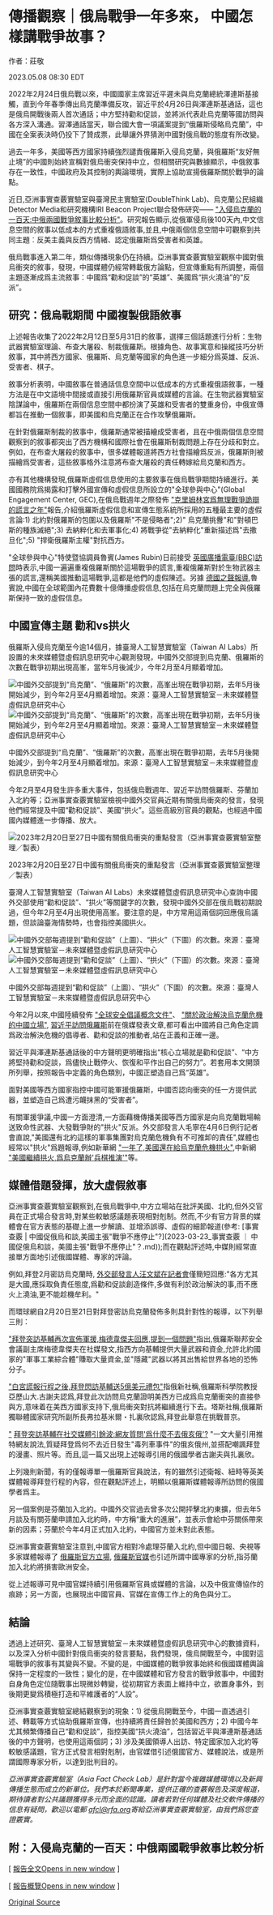 # 傳播觀察｜俄烏戰爭一年多來， 中國怎樣講戰爭故事？

作者：莊敬

2023.05.08 08:30 EDT

2022年2月24日俄烏戰以來，中國國家主席習近平遲未與烏克蘭總統澤連斯基接觸，直到今年春季傳出烏克蘭準備反攻，習近平於4月26日與澤連斯基通話，這也是俄烏開戰後兩人首次通話；中方堅持勸和促談，並將派代表赴烏克蘭等國訪問與各方深入溝通。習澤通話當天，聯合國大會一項議案提到“俄羅斯侵略烏克蘭”，中國在全案表決時仍投下了贊成票，此舉讓外界猜測中國對俄烏戰的態度有所改變。

過去一年多，美國等西方國家持續強烈譴責俄羅斯入侵烏克蘭，與俄羅斯“友好無止境”的中國則始終宣稱對俄烏衝突保持中立，但相關研究與數據顯示，中俄敘事存在一致性，中國政府及其控制的輿論環境，實際上協助宣揚俄羅斯關於戰爭的論點。

近日,亞洲事實查覈實驗室與臺灣民主實驗室(DoubleThink Lab)、烏克蘭公民組織Detector Media和研究機構IRI Beacon Project聯合發佈研究—— ["入侵烏克蘭的一百天:中俄兩國戰爭敘事比較分析"](https://d430ely3up8ax.cloudfront.net/docs/first-100-days-full-report-chn-simplified.pdf)。研究報告顯示,從俄軍侵烏後100天內,中文信息空間的敘事以低成本的方式重複俄語敘事,並且,中俄兩個信息空間中可觀察到共同主題︰反美主義與反西方情緒、認定俄羅斯爲受害者和英雄。

俄烏戰事進入第二年，類似傳播現象仍在持續。亞洲事實查覈實驗室觀察中國對俄烏衝突的敘事，發現，中國媒體仍經常轉載俄方論點，但宣傳重點有所調整，兩個主題逐漸成爲主流敘事：中國爲“勸和促談”的“英雄”、美國爲“拱火澆油”的“反派”。

## 研究：俄烏戰期間 中國複製俄語敘事

上述報告收集了2022年2月12日至5月31日的敘事，選擇三個話題進行分析：生物武器實驗室理論、布查大屠殺、制裁俄羅斯。根據角色、故事寓意和操縱技巧分析敘事，其中將西方國家、俄羅斯、烏克蘭等國家的角色進一步細分爲英雄、反派、受害者、棋子。

敘事分析表明，中國敘事在普通話信息空間中以低成本的方式重複俄語敘事，一種方法是在中文語境中間接或直接引用俄羅斯官員或媒體的言論。在生物武器實驗室陰謀論中，俄羅斯在兩個信息空間中都扮演了英雄和受害者的雙重身份，中俄宣傳都旨在推動一個敘事，即美國和烏克蘭正在合作攻擊俄羅斯。

在針對俄羅斯制裁的敘事中，俄羅斯通常被描繪成受害者，且在中俄兩個信息空間觀察到的敘事都突出了西方機構和國際社會在俄羅斯制裁問題上存在分歧和對立。例如，在布查大屠殺的敘事中，很多媒體報道將西方社會描繪爲反派，俄羅斯則被描繪爲受害者，這些敘事格外注意將布查大屠殺的責任轉嫁給烏克蘭和西方。

亦有其他機構發現,俄羅斯虛假信息使用的主要敘事在俄烏戰爭期間持續進行。美國國務院爲揭露和打擊外國宣傳和虛假信息所設立的"全球參與中心"(Global Engagement Center, GEC),在俄烏戰週年之際發佈 ["克里姆林宮爲無理戰爭詭辯的謊言之年"](https://www.state.gov/disarming-disinformation/%E8%99%9A%E5%81%87%E4%BF%A1%E6%81%AF%E8%BD%AE%E7%9B%98%E8%B5%8C%E5%8D%9A%EF%BC%9A%E5%85%8B%E9%87%8C%E5%A7%86%E6%9E%97%E5%AE%AB%E4%B8%BA%E6%97%A0%E7%90%86%E6%88%98%E4%BA%89%E8%AF%A1%E8%BE%A9%E7%9A%84/)報告,介紹俄羅斯虛假信息和宣傳生態系統所採用的五種最主要的虛假言論:1) 北約對俄羅斯的包圍以及俄羅斯"不是侵略者";2)" 烏克蘭挑釁"和"對頓巴斯的種族滅絕";3) 去納粹化和去軍事化;4) 將戰爭從"去納粹化"重新描述爲"去撒旦化";5) "捍衛俄羅斯主權"對抗西方。

"全球參與中心"特使暨協調員魯賓(James Rubin)日前接受 [英國廣播電臺(BBC)訪問](https://twitter.com/BBCr4today/status/1629040287212269570)時表示,中國一遍遍重複俄羅斯關於這場戰爭的謊言,重複俄羅斯對於生物武器主張的謊言,還稱美國推動這場戰爭,這都是他們的虛假陳述。另據 [德國之聲報導](https://www.dw.com/zh/%E7%BE%8E%E5%9B%BD%E5%9B%BD%E5%8A%A1%E9%99%A2%E7%89%B9%E4%BD%BF%E4%B8%AD%E5%9B%BD%E5%9C%A8%E5%85%A8%E7%90%83%E8%8A%B1%E8%B4%B9%E6%95%B0%E5%8D%81%E4%BA%BF%E4%BC%A0%E6%92%AD%E8%99%9A%E5%81%87%E4%BF%A1%E6%81%AF/a-64852300),魯賓說,中國在全球範圍內花費數十億傳播虛假信息,包括在烏克蘭問題上完全與俄羅斯保持一致的虛假信息。

## 中國宣傳主題 勸和vs拱火

俄羅斯入侵烏克蘭至今逾14個月，據臺灣人工智慧實驗室（Taiwan AI Labs）所設置的未來媒體暨虛假訊息研究中心觀測發現，中國外交部提到烏克蘭、俄羅斯的次數在戰爭初期出現高峯，當年5月後減少，今年2月至4月顯着增加。

![中國外交部提到“烏克蘭”、“俄羅斯”的次數，高峯出現在戰爭初期，去年5月後開始減少，到今年2月至4月顯着增加。來源：臺灣人工智慧實驗室－未來媒體暨虛假訊息研究中心](images/TM4UIDX3UDYGFLL63MQWI3CNJY.png)![中國外交部提到“烏克蘭”、“俄羅斯”的次數，高峯出現在戰爭初期，去年5月後開始減少，到今年2月至4月顯着增加。來源：臺灣人工智慧實驗室－未來媒體暨虛假訊息研究中心](images/2CRACGRGHZESSQL5BSFU54R2QM.png)

中國外交部提到“烏克蘭”、“俄羅斯”的次數，高峯出現在戰爭初期，去年5月後開始減少，到今年2月至4月顯着增加。來源：臺灣人工智慧實驗室－未來媒體暨虛假訊息研究中心

今年2月至4月發生許多重大事件，包括俄烏戰週年、習近平訪問俄羅斯、芬蘭加入北約等；亞洲事實查覈實驗室檢視中國外交官員近期有關俄烏衝突的發言，發現他們經常提及中國“勸和促談”、美國“拱火”。這些高級別官員的觀點，也經過中國國內媒體進一步傳播、放大。

![2023年2月20日至27日中國有關俄烏衝突的重點發言（亞洲事實查覈實驗室整理／製表）](images/ZPAGJRQ5JK5WBQFBFAZJBXE5JM.png)

2023年2月20日至27日中國有關俄烏衝突的重點發言（亞洲事實查覈實驗室整理／製表）

臺灣人工智慧實驗室（Taiwan AI Labs）未來媒體暨虛假訊息研究中心查詢中國外交部使用“勸和促談”、“拱火”等關鍵字的次數，發現中國外交部在俄烏戰初期說過，但今年2月至4月出現使用高峯。要注意的是，中方常用這兩個詞回應俄烏議題，但談論臺海情勢時，也會指控美國拱火。

![中國外交部每週提到“勸和促談”（上圖）、“拱火”（下圖）的次數。來源：臺灣人工智慧實驗室－未來媒體暨虛假訊息研究中心](images/2VEYNSIDKWLKHH47LQ5V44SWM4.png)![中國外交部每週提到“勸和促談”（上圖）、“拱火”（下圖）的次數。來源：臺灣人工智慧實驗室－未來媒體暨虛假訊息研究中心](images/TYRCF5FOUZ5YHYLKQSZC5VP6DI.png)

中國外交部每週提到“勸和促談”（上圖）、“拱火”（下圖）的次數。來源：臺灣人工智慧實驗室－未來媒體暨虛假訊息研究中心

今年2月以來,中國陸續發佈 ["全球安全倡議概念文件"](https://www.fmprc.gov.cn/wjbxw_new/202302/t20230221_11028322.shtml#:~:text=%E4%B8%AD%E5%9B%BD%E5%9B%BD%E5%AE%B6%E4%B8%BB%E5%B8%AD%E4%B9%A0%E8%BF%91%E5%B9%B3%E6%8F%90%E5%87%BA,%E4%B8%96%E7%95%8C%E6%8C%81%E4%B9%85%E5%92%8C%E5%B9%B3%E4%B8%8E%E5%8F%91%E5%B1%95%E3%80%82)、 ["關於政治解決烏克蘭危機的中國立場"](https://www.fmprc.gov.cn/zyxw/202302/t20230224_11030707.shtml), [習近平訪問俄羅斯](http://politics.people.com.cn/BIG5/n1/2023/0320/c1024-32647061.html)前在俄媒發表文章,都可看出中國將自己角色定調爲政治解決危機的倡導者、勸和促談的推動者,站在正義和正確一邊。

習近平與澤連斯基通話後的中方聲明更明確指出“核心立場就是勸和促談”、“中方將堅持勸和促談，爲儘快止戰停火、恢復和平作出自己的努力”。若套用本文開頭所列舉，按照報告中定義的角色類別，中國正塑造自己爲“英雄”。

面對美國等西方國家指控中國可能軍援俄羅斯，中國否認向衝突的任一方提供武器，並塑造自己爲遭污衊抹黑的“受害者”。

有關軍援爭議,中國一方面澄清,一方面藉機傳播美國等西方國家是向烏克蘭戰場輸送致命性武器、大發戰爭財的"拱火"反派。外交部發言人毛寧在4月6日例行記者會直說,"美國還有北約這樣的軍事集團對烏克蘭危機負有不可推卸的責任",媒體也經常以"拱火"爲題報導,例如新華網 ["一年了,美國還在給烏克蘭危機拱火"](http://www.xinhuanet.com/mil/2023-02/22/c_1211731674.htm),中新網 ["美國繼續拱火,爲烏克蘭辦'兵棋推演'"](https://www.chinanews.com.cn/gj/2023/03-03/9964952.shtml)等。

## 媒體借題發揮，放大虛假敘事

亞洲事實查覈實驗室觀察到,在俄烏戰爭中,中方立場站在批評美國、北約,但外交官員在正式場合發言時,對某些較敏感議題表現相對剋制。然而,不少有官方背景的媒體會在官方表態的基礎上進一步解讀、並增添誤導、虛假的細節報道(參考: [事實查覈 | 中國促俄烏和談,美國主張"戰爭不應停止"?](2023-03-23_事實查覈 ｜ 中國促俄烏和談，美國主張"戰爭不應停止"？.md));而在觀點評述時,中媒則經常直接單方面地引述俄國媒體、專家的評論。

例如,拜登2月密訪烏克蘭時, [外交部發言人汪文斌在記者會](https://www.mfa.gov.cn/web/fyrbt_673021/202302/t20230221_11028718.shtml)僅簡短回應:"各方尤其是大國,應採取負責任態度,爲勸和促談創造條件,多做有利於政治解決的事,而不應火上澆油,更不能趁機牟利。"

而環球網自2月20日至21日對拜登密訪烏克蘭發佈多則具針對性的報導，以下列舉三則：

["拜登突訪基輔再次宣佈軍援,梅德韋傑夫回應,提到一個問題"](https://world.huanqiu.com/article/4Bme6NdOHID)指出,俄羅斯聯邦安全會議副主席梅德韋傑夫在社媒發文,指西方向基輔提供大量武器和資金,允許北約國家的"軍事工業綜合體"賺取大量資金,並"隱藏"武器以將其出售給世界各地的恐怖分子。

["白宮謊報行程之後,拜登閃訪基輔送5億美元禮包"](https://world.huanqiu.com/article/4Bmu0k9XVny)指俄新社稱,俄羅斯科學院教授亞歷山大.古謝夫認爲,拜登此次訪問烏克蘭證明美西方已成爲烏克蘭衝突的直接參與方,意味着在美西方國家支持下,俄烏衝突對抗將繼續進行下去。塔斯社稱,俄羅斯獨聯體國家研究所副所長弗拉基米爾・扎裏欣認爲,拜登此舉意在挑戰普京。

["](https://world.huanqiu.com/article/4BnCpMdCqsq) [拜登突訪基輔在社交媒體引餘波:網友質問'爲什麼不去俄亥俄'?](https://m.huanqiu.com/article/4BnCpMdCqsq) "一文大量引用推特網友說法,質疑拜登爲何不去近日發生"毒列車事件"的俄亥俄州,並搭配嘲諷拜登的漫畫、照片等。而且,這一篇又出現上述報導引用的俄國學者古謝夫與扎裏欣。

上列幾則新聞，有的僅報導單一俄羅斯官員說法，有的雖然引述衛報、紐時等英美媒體報導拜登行程的內容，但在觀點評述上，明顯以俄羅斯媒體報導所訪問的俄國學者爲主。

另一個案例是芬蘭加入北約。中國外交官過去曾多次公開抨擊北約東擴，但去年5月談及有關芬蘭申請加入北約時，中方稱“重大的進展”，並表示會給中芬關係帶來新的因素；芬蘭於今年4月正式加入北約，中國官方並未對此表態。

亞洲事實查覈實驗室注意到,中國官方相對冷處理芬蘭入北約,但中國日報、央視等多家媒體報導了 [俄羅斯官方立場](https://cn.chinadaily.com.cn/a/202304/05/WS642cae03a3102ada8b236dff.html), [俄羅斯官媒](https://big5.sputniknews.cn/20230405/1049292973.html)也引述所謂中國專家的分析,指芬蘭加入北約將損害歐洲安全。

從上述報導可見中國官媒持續引用俄羅斯官員或媒體的言論，以及中俄宣傳協作的痕跡；另一方面，也展現出中國官員、官媒在宣傳工作上的角色與分工。

## 結論

透過上述研究、臺灣人工智慧實驗室－未來媒體暨虛假訊息研究中心的數據資料，以及深入分析中國針對俄烏衝突的發言要點，我們發現，俄烏開戰至今，中國對這場戰爭的敘事有其變與不變。不變的是，中國媒體的戰爭敘事始終和俄國媒體輿論保持一定程度的一致性；變化的是，在中國媒體和官方發言的戰爭敘事中，中國對自身角色定位隨戰事出現微妙轉變，從初期官方表面上維持中立，欲置身事外，到後期更變爲積極打造和平維護者的“人設”。

亞洲事實查覈實驗室總結觀察到的現象：1) 從俄烏開戰至今，中國一直透過引述、轉載等方式協助俄羅斯宣傳，也持續將責任歸咎於美國和西方；2) 中國今年尤其頻繁傳播自己“勸和促談”，指控美國“拱火澆油”，包括習近平與澤連斯基通話後的中方聲明，也使用這兩個詞；3) 涉及美國領導人出訪、特定國家加入北約等較敏感議題，官方正式發言相對剋制，由官媒借引述俄國官方、媒體說法，或是所謂國際專家分析，以達到批判目的。

*亞洲事實查覈實驗室（Asia Fact Check Lab）是針對當今複雜媒體環境以及新興傳播生態而成立的新單位。我們本於新聞專業，提供正確的查覈報告及深度報道，期待讀者對公共議題獲得多元而全面的認識。讀者若對任何媒體及社交軟件傳播的信息有疑問，歡迎以電郵 [afcl@rfa.org](http://afcl@rfa.org)寄給亞洲事實查覈實驗室，由我們爲您查證覈實。*

## 附：入侵烏克蘭的一百天：中俄兩國戰爭敘事比較分析

[ [報告全文Opens in new window](https://d430ely3up8ax.cloudfront.net/docs/first-100-days-full-report-chn-simplified.pdf) ]

[ [報告概覽Opens in new window](https://manstaging.rfaweb.org/mandarin/shishi-hecha/hc-05082023081536.html/first-100-days-report-summary-chn-simplified.png) ]



[Original Source](https://www.rfa.org/mandarin/shishi-hecha/hc-05082023081536.html)
